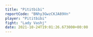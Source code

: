 ```yaml
---
title: "Pititbibi"
reportCode: "BNhy3GwzCKJA89Vn"
player: "Pititbibi"
fight: "Lady Vashj"
date: 2021-10-24T19:01:26.673000+00:00
---
```

